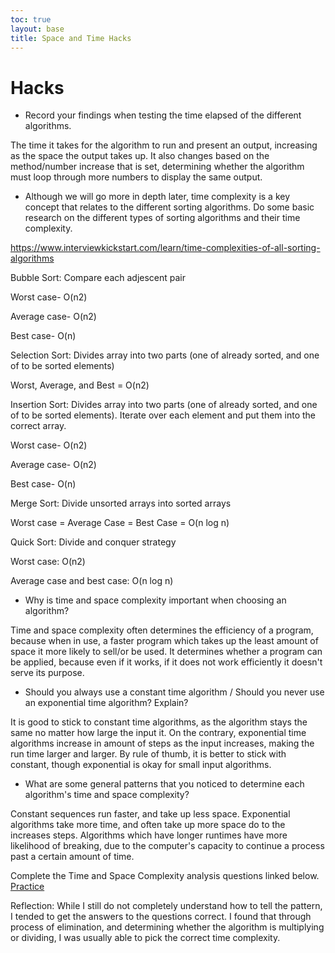 ```yaml
---
toc: true
layout: base
title: Space and Time Hacks
---
```


# Hacks
- Record your findings when testing the time elapsed of the different algorithms.

The time it takes for the algorithm to run and present an output, increasing as the space the output takes up. It also changes based on the method/number increase that is set, determining whether the algorithm must loop through more numbers to display the same output.

- Although we will go more in depth later, time complexity is a key concept that relates to the different sorting algorithms. Do some basic research on the different types of sorting algorithms and their time complexity.

https://www.interviewkickstart.com/learn/time-complexities-of-all-sorting-algorithms

Bubble Sort: Compare each adjescent pair

Worst case- O(n2)

Average case- O(n2)

Best case- O(n)

Selection Sort: Divides array into two parts (one of already sorted, and one of to be sorted elements)

Worst, Average, and Best = O(n2)

Insertion Sort: Divides array into two parts (one of already sorted, and one of to be sorted elements). Iterate over each element and put them into the correct array.

Worst case- O(n2)

Average case- O(n2)

Best case- O(n)

Merge Sort: Divide unsorted arrays into sorted arrays

Worst case = Average Case = Best Case = O(n log n)

Quick Sort: Divide and conquer strategy

Worst case: O(n2)

Average case and best case: O(n log n)

- Why is time and space complexity important when choosing an algorithm?

Time and space complexity often determines the efficiency of a program, because when in use, a faster program which takes up the least amount of space it more likely to sell/or be used. It determines whether a program can be applied, because even if it works, if it does not work efficiently it doesn't serve its purpose.

- Should you always use a constant time algorithm / Should you never use an exponential time algorithm? Explain? 

It is good to stick to constant time algorithms, as the algorithm stays the same no matter how large the input it. On the contrary, exponential time algorithms increase in amount of steps as the input increases, making the run time larger and larger. By rule of thumb, it is better to stick with constant, though exponential is okay for small input algorithms.

- What are some general patterns that you noticed to determine each algorithm's time and space complexity?

Constant sequences run faster, and take up less space. Exponential algorithms take more time, and often take up more space do to the increases steps. Algorithms which have longer runtimes have more likelihood of breaking, due to the computer's capacity to continue a process past a certain amount of time.

Complete the Time and Space Complexity analysis questions linked below.
[Practice](https://www.geeksforgeeks.org/practice-questions-time-complexity-analysis/)

Reflection: While I still do not completely understand how to tell the pattern, I tended to get the answers to the questions correct. I found that through process of elimination, and determining whether the algorithm is multiplying or dividing, I was usually able to pick the correct time complexity.
